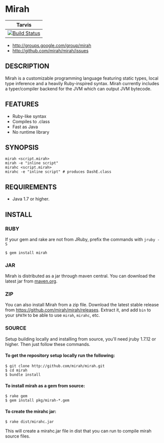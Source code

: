 Mirah
================

| **Tarvis** |
|------------|
| [![Build Status](https://secure.travis-ci.org/mirah/mirah.png)](http://travis-ci.org/mirah/mirah) |

* http://groups.google.com/group/mirah
* http://github.com/mirah/mirah/issues


DESCRIPTION
-----------------

Mirah is a customizable programming language featuring static types,
local type inference and a heavily Ruby-inspired syntax. Mirah
currently includes a typer/compiler backend for the JVM which can
output JVM bytecode.


FEATURES
-----------------

* Ruby-like syntax
* Compiles to .class
* Fast as Java
* No runtime library


SYNOPSIS
-----------------

    mirah <script.mirah>
    mirah -e "inline script"
    mirahc <script.mirah>
    mirahc -e "inline script" # produces DashE.class


REQUIREMENTS
-----------------

* Java 1.7 or higher.


INSTALL
-----------------

### RUBY

If your gem and rake are not from JRuby, prefix the commands with `jruby -S`

    $ gem install mirah

### JAR

Mirah is distributed as a jar through maven central. You can download the latest jar from
[maven.org](http://search.maven.org/#search%7Cga%7C1%7Cg%3A%22org.mirah%22%20a%3A%22mirah%22).

### ZIP

You can also install Mirah from a zip file. Download the latest stable
release from https://github.com/mirah/mirah/releases.
Extract it, and add `bin` to your `$PATH` to be able to use `mirah`, `mirahc`, etc.

### SOURCE

Setup building locally and installing from source, you'll need jruby 1.7.12 or
higher. Then just follow these commands.

#### To get the repository setup locally run the following:

    $ git clone http://github.com/mirah/mirah.git
    $ cd mirah
    $ bundle install

#### To install mirah as a gem from source:

    $ rake gem
    $ gem install pkg/mirah-*.gem

#### To create the mirahc jar:

    $ rake dist/mirahc.jar

This will create a mirahc.jar file in dist that you can run to compile mirah source files.
